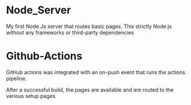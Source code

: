 # Node_Server
My first Node.Js server that routes basic pages.
This strictly Node.js without any frameworks or third-party dependencies

# Github-Actions

GitHub actions was integrated with an on-push event that runs the actions pipeline.

After a successful build, the pages are available and are routed to the various setup pages.
